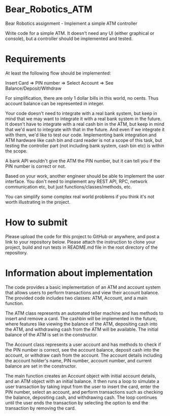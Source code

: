 # Bear_Robotics_ATM
Bear Robotics assignment - Implement a simple ATM controller


Write code for a simple ATM. It doesn't need any UI (either graphical or console), but a controller should be implemented and tested.



# Requirements
At least the following flow should be implemented:

Insert Card => PIN number => Select Account => See Balance/Deposit/Withdraw



For simplification, there are only 1 dollar bills in this world, no cents. Thus account balance can be represented in integer.



Your code doesn't need to integrate with a real bank system, but keep in mind that we may want to integrate it with a real bank system in the future. It doesn't have to integrate with a real cash bin in the ATM, but keep in mind that we'd want to integrate with that in the future. And even if we integrate it with them, we'd like to test our code. Implementing bank integration and ATM hardware like cash bin and card reader is not a scope of this task, but testing the controller part (not including bank system, cash bin etc) is within the scope.



A bank API wouldn't give the ATM the PIN number, but it can tell you if the PIN number is correct or not.



Based on your work, another engineer should be able to implement the user interface. You don't need to implement any REST API, RPC, network communication etc, but just functions/classes/methods, etc.



You can simplify some complex real world problems if you think it's not worth illustrating in the project.



# How to submit
Please upload the code for this project to GitHub or anywhere, and post a link to your repository below. Please attach the instruction to clone your project, build and run tests in README.md file in the root directory of the repository.


# Information about implementation
The code provides a basic implementation of an ATM and account system that allows users to perform transactions and view their account balance.
The provided code includes two classes: ATM, Account, and a main function.

The ATM class represents an automated teller machine and has methods to insert and remove a card. The cashbin will be implemented in the future, where features like viewing the balance of the ATM, depositing cash into the ATM, and withdrawing cash from the ATM will be available. The initial balance of the ATM is set in the constructor.

The Account class represents a user account and has methods to check if the PIN number is correct, see the account balance, deposit cash into the account, or withdraw cash from the account. The account details including the account holder's name, PIN number, account number, and current balance are set in the constructor.

The main function creates an Account object with initial account details, and an ATM object with an initial balance. It then runs a loop to simulate a user transaction by taking input from the user to insert the card, enter the PIN number, select an account, and perform transactions such as checking the balance, depositing cash, and withdrawing cash. The loop continues until the user ends the transaction by selecting the option to end the transaction by removing the card.
